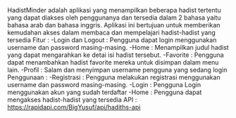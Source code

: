HadistMinder adalah aplikasi yang menampilkan beberapa hadist tertentu yang dapat diakses oleh penggunanya dan tersedia dalam 2 bahasa yaitu bahasa arab dan bahasa inggris. Aplikasi ini bertujuan untuk memberikan kemudahan akses dalam membaca dan mempelajari hadist-hadist yang tersedia
Fitur :
-Login dan Logout : Pengguna dapat login menggunakan username dan password masing-masing.
-Home : Menampilkan judul hadist yang dapat mengarahkan ke detai isi hadist tersebut.
-Favorite : Pengguna dapat menambahkan hadist favorite mereka untuk disimpan dalam menu lain.
-Profil : Salam dan menyimpan username pengguna yang sedang login
Penggunaan :
-Registrasi : Pengguna melakukan registrasi menggunakan username dan password masing-masing.
-Login : Pengguna Login menggunakan akun yang sudah terdaftar
-Home : Pengguna dapat mengakses hadist-hadist yang tersedia
API : https://rapidapi.com/BigYusuf/api/hadiths-api 
